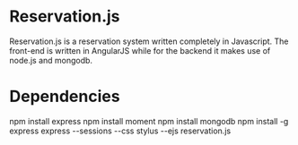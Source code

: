 Reservation.js
===============
Reservation.js is a reservation system written completely in Javascript. The front-end is written in AngularJS while for the backend it makes use of node.js and mongodb.


Dependencies
================
npm install express
npm install moment
npm install mongodb
npm install -g express
express --sessions --css stylus --ejs reservation.js

